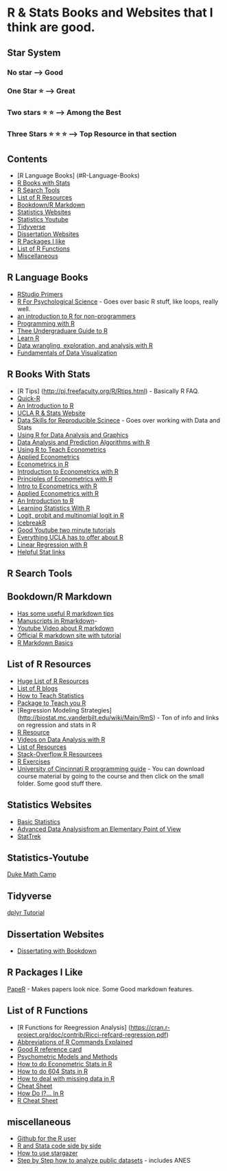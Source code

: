 # R & Stats Books and Websites that I think are good.

## Star System
### No star --> Good
### One Star :star: --> Great
### Two stars :star: :star: --> Among the Best
### Three Stars :star: :star: :star: --> Top Resource in that section


## Contents

- [R Language Books] (#R-Language-Books)
- [R Books with Stats](#R-Books-With-Stats)
- [R Search Tools](#R-Search-Tools)
- [List of R Resources](#List-of-R-Resources)
- [Bookdown/R Markdown](#Bookdown/R-Markdown)
- [Statistics Websites](#Statistics-Websites)
- [Statistics Youtube](#Statistics-Youtube)
- [Tidyverse](#Tidyverse)
- [Dissertation Websites](#Dissertation-Websites)
- [R Packages I like](#R-Packages-I-Like)
- [List of R Functions](#List-of-R-Functions)
- [Miscellaneous](#miscellaneous)

## R Language Books


- [RStudio Primers](https://rstudio.cloud/learn/primers)
- [R For Psychological Science](https://psyr.org/) - Goes over basic R stuff, like loops, really well.
- [an introduction to R for non-programmers](http://swcarpentry.github.io/r-novice-gapminder/)
- [Programming with R](http://swcarpentry.github.io/r-novice-inflammation/) 
- [Thee Undergraduare Guide to R](https://2dc76119-a-62cb3a1a-s-sites.googlegroups.com/site/undergraduateguidetor/manual-files/undergradguidetoR.pdf?attachauth=ANoY7cprKuOTqDa7cWdwB-afAYvksPkZ6i8Y3ZxSgLhOTwMjbNsd8qDAJdxyrGHgBUtplleycdqaxdXVhMDqDcME8BMRPo7V18T1UwRrnxn_NPDWX931OE3x77puUHbDxtRirvRg1T3WENZ1H-N2PlYJIUrfR5qlLBG9BAIi2ZRJJnMgTwav_uCpDgxhjwCgJFOHIwY_5Im9FYhpqQ5NvEEjInA90bIUapE6WCw_k3xmLmu18bC-o8Yq6hDNUeO3aTSiOJuYFYBY&attredirects=1)
- [Learn R](https://learnxinyminutes.com/docs/r/)
- [Data wrangling, exploration, and analysis with R](https://stat545.com)
- [Fundamentals of Data Visualization](https://serialmentor.com/dataviz/)

## R Books With Stats
- [R Tips] (http://pj.freefaculty.org/R/Rtips.html) - Basically R FAQ.
- [Quick-R](https://www.statmethods.net/)
- [An Introduction to R](http://personality-project.org/r/short_courses/aps-short.pdf)
- [UCLA R & Stats Website](https://stats.idre.ucla.edu/)
- [Data Skills for Reproducible Scinece](https://psyteachr.github.io/msc-data-skills/index.html) - Goes over working with Data and Stats
- [Using R for Data Analysis and Graphics](https://cran.r-project.org/doc/contrib/usingR.pdf)
- [Data Analysis and Prediction Algorithms with R](https://rafalab.github.io/dsbook/)
- [Using R to Teach Econometrics](https://robjhyndman.com/papers/R.pdf)
- [Applied Econometrics](http://www.econ.uiuc.edu/~econ472/)
- [Econometrics in R](https://tyleransom.github.io/econometricslabs.html)
- [Introduction to Econometrics with R](https://scpoecon.github.io/ScPoEconometrics/)
- [Principles of Econometrics with R](https://bookdown.org/ccolonescu/RPoE4/heteroskedasticity.html)
- [Intro to Econometrics with R](https://www.econometrics-with-r.org/)
- [Applied Econometrics with R](https://eeecon.uibk.ac.at/~zeileis/teaching/AER/)
- [An Introduction to R](https://cran.r-project.org/doc/manuals/R-intro.pdf)
- [Learning Statistics With R](https://learningstatisticswithr.com/book/)
- [Logit, probit and multinomial logit in R](https://dss.princeton.edu/training/LogitR101.pdf)
- [IcebreakR](https://cran.r-project.org/doc/contrib/Robinson-icebreaker.pdf)
- [Good Youtube two minute tutorials](https://www.youtube.com/playlist?list=PLcgz5kNZFCkzSyBG3H-rUaPHoBXgijHfC)
- [Everything UCLA has to offer about R](https://stats.idre.ucla.edu/r/)
- [Linear Regression with R](https://dss.princeton.edu/training/Regression101R.pdf)
- [Helpful Stat links](http://www.princeton.edu/~otorres/Stata/statnotes)
## R Search Tools

## Bookdown/R Markdown
- [Has some useful R markdown tips](https://cran.r-project.org/web/views/ReproducibleResearch.html)
- [Manuscripts in Rmarkdown](https://stirlingcodingclub.github.io/Manuscripts_in_Rmarkdown/Rmarkdown_notes.html)- 
- [Youtube Video about R markdown](https://www.youtube.com/watch?v=Nj9J5iCSMB0)
- [Official R markdown site with tutorial](https://rmarkdown.rstudio.com/index.html)
- [R Markdown Basics](https://stats.idre.ucla.edu/r/seminars/r-markdown-basics/)
## List of R Resources

- [Huge List of R Resources](https://paulvanderlaken.com/2017/08/10/r-resources-cheatsheets-tutorials-books) 
- [List of R blogs](https://www.r-bloggers.com/)
- [How to Teach Statistics](https://cran.r-project.org/web/views/TeachingStatistics.html)
- [Package to Teach you R](https://swirlstats.com/)
- [Regression Modeling Strategies] (http://biostat.mc.vanderbilt.edu/wiki/Main/RmS) - Ton of info and links on regression and stats in R
- [R Resource](https://docs.google.com/document/d/1qtdiLbU32F_AVNRlF7d23wvPSgTCYqr5TFeBwbncPcw/edit)
- [Videos on Data Analysis with R](http://jeromyanglim.blogspot.com/2010/05/videos-on-data-analysis-with-r.html)
- [List of Resources](https://noeliagorod.com/2019/04/24/r-resources-free-courses-books-tutorials-cheat-sheets/)
- [Stack-Overflow R Resourcees](https://stackoverflow.com/tags/r/info)
- [R Exercises](https://www.r-exercises.com)
- [University of Cincinnati R programming guide](http://uc-r.github.io) - You can download course material by going to the course and then click on the small folder. Some good stuff there.
## Statistics Websites
- [Basic Statistics](https://crumplab.github.io/statistics/foundations-for-inference.html#the-crump-test)
- [Advanced Data Analysisfrom an Elementary Point of View](http://www.stat.cmu.edu/~cshalizi/ADAfaEPoV/ADAfaEPoV.pdf)
- [StatTrek](https://stattrek.com)
## Statistics-Youtube
[Duke Math Camp](http://people.duke.edu/~das76/Mathematics%20for%20Political%20and%20Social%20Research%20Syllabus_Siegel.pdf)
## Tidyverse
[dplyr Tutorial](https://www.dataschool.io/dplyr-tutorial-for-faster-data-manipulation-in-r/)
## Dissertation Websites
- [Dissertating with Bookdown](https://bookdown.org/thea_knowles/dissertating_rmd_presentation/nitty-gritty-stuff.html#predefined-functions)
## R Packages I Like
[PapeR](https://cran.r-project.org/web/packages/papeR/index.html) - Makes papers look nice. Some Good markdown features.

## List of R Functions
- [R Functions for Reegression Analysis] (https://cran.r-project.org/doc/contrib/Ricci-refcard-regression.pdf)
- [Abbreviations of R Commands Explained](http://jeromyanglim.blogspot.com/2010/05/abbreviations-of-r-commands-explained.html)
- [Good R reference card](https://cran.r-project.org/doc/contrib/Short-refcard.pdf)
- [Psychometric Models and Methods](https://cran.r-project.org/web/views/Psychometrics.html)
- [How to do Econometric Stats in R](https://cran.r-project.org/web/views/Econometrics.html)
- [How to do 604 Stats in R](https://cran.r-project.org/web/views/SocialSciences.html)
- [How to deal with missing data in R](https://cran.r-project.org/web/views/MissingData.html)
- [Cheat Sheet](https://s3.amazonaws.com/quandl-static-content/Documents/Quandl+-+R+Cheat+Sheet.pdf)
- [How Do I?... In R](https://smach.github.io/R4JournalismBook/HowDoI.html)
- [R Cheat Sheet](https://www.sas.upenn.edu/~baron/from_cattell/refcard.pdf)

## miscellaneous
- [Github for the R user](https://happygitwithr.com)
- [R and Stata code side by side](https://dss.princeton.edu/training/RStata.pdf#page=15)
- [How to use stargazer](https://dss.princeton.edu/training/NiceOutputR.pdf)
- [Step by Step how to analyze public datasets](http://asdfree.com) - includes ANES
